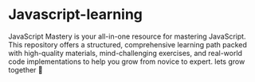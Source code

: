 # Javascript-learning
JavaScript Mastery is your all-in-one resource for mastering JavaScript. This repository offers a structured, comprehensive learning path packed with high-quality materials, mind-challenging exercises, and real-world code implementations to help you grow from novice to expert. lets grow together 🌟
